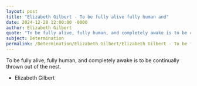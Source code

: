 ```yaml
---
layout: post
title: "Elizabeth Gilbert - To be fully alive fully human and"
date: 2024-12-28 12:00:00 -0000
author: Elizabeth Gilbert
quote: "To be fully alive, fully human, and completely awake is to be continually thrown out of the nest."
subject: Determination
permalink: /Determination/Elizabeth Gilbert/Elizabeth Gilbert - To be fully alive fully human and
---
```


To be fully alive, fully human, and completely awake is to be continually thrown out of the nest.

- Elizabeth Gilbert
